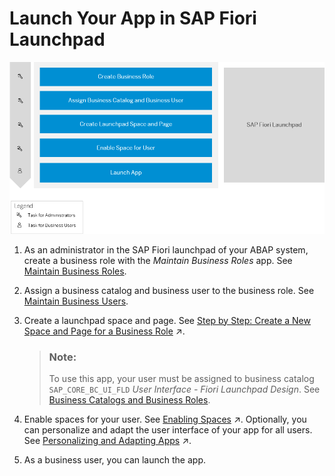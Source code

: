 <!-- loioea41912278ea4525adc3ddd4e4f7988a -->

# Launch Your App in SAP Fiori Launchpad

![](images/Custom_UI_Using_BAS_Step_4_d8b027c.png)

1.  As an administrator in the SAP Fiori launchpad of your ABAP system, create a business role with the *Maintain Business Roles* app. See [Maintain Business Roles](Maintain_Business_Roles_8980ad0.md).
2.  Assign a business catalog and business user to the business role. See [Maintain Business Users](Maintain_Business_Users_e40e710.md).
3.  Create a launchpad space and page. See [Step by Step: Create a New Space and Page for a Business Role](https://help.sap.com/viewer/10fd1742ea914256abedb34bf15bd069/Cloud/en-US/ab05d9e086554a08af88d6482deb1bcb.html "This is a step-by-step procedure to set up a new space with one or more pages for the users assigned to a specific business role.") :arrow_upper_right:.

    > ### Note:  
    > To use this app, your user must be assigned to business catalog `SAP_CORE_BC_UI_FLD` *User Interface - Fiori Launchpad Design*. See [Business Catalogs and Business Roles](Business_Catalogs_and_Business_Roles_da32065.md).

4.  Enable spaces for your user. See [Enabling Spaces](https://help.sap.com/viewer/10fd1742ea914256abedb34bf15bd069/Cloud/en-US/64a5e1675ce7413791a654d2228a90be.html "There are two parameters and one user setting that influence if the launchpad uses spaces or the home page for displaying the apps.") :arrow_upper_right:. Optionally, you can personalize and adapt the user interface of your app for all users. See [Personalizing and Adapting Apps](https://help.sap.com/viewer/fd8f9fda63fa4c7a92bb1d4b4ac5582c/Cloud/en-US/e144c749695545eba5d5479a40357fa6.html "When running an app in the SAP Fiori launchpad, end users can personalize object pages and key users can adapt the user interface for all users of the app (for example, a team lead can add a field that&apos;s then available for all team members).") :arrow_upper_right:.
5.  As a business user, you can launch the app.

